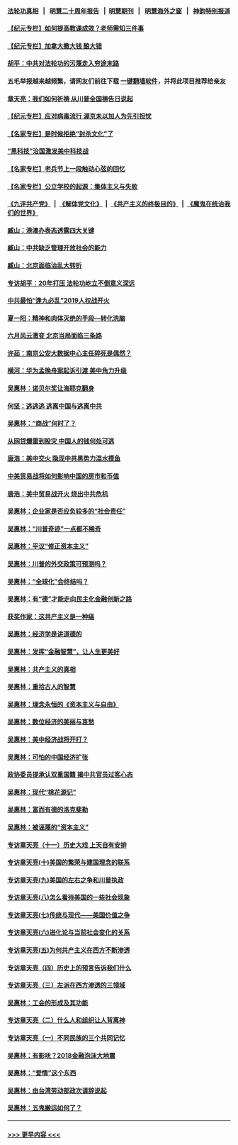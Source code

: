 #### [法轮功真相](https://github.com/gfw-breaker/truth/blob/master/README.md?t=0) &nbsp;&nbsp;|&nbsp;&nbsp; [明慧二十周年报告](https://github.com/gfw-breaker/mh-reports/blob/master/README.md?t=0) &nbsp;&nbsp;|&nbsp;&nbsp;[明慧期刊](https://github.com/gfw-breaker/mh-qikan) &nbsp;&nbsp;|&nbsp;&nbsp; [明慧海外之窗](https://github.com/gfw-breaker/mh-news/blob/master/README.md?t=0) &nbsp;&nbsp;|&nbsp;&nbsp; [神韵特别报道](https://github.com/gfw-breaker/mh-news/blob/master/shenyun.md?t=0)
#### [【纪元专栏】如何提高教课成效？老师需知三件事](../pages/nsc423/n12417848.md?t=06230551) 
#### [【纪元专栏】加拿大撒大钱 酿大错](../pages/nsc423/n12406564.md?t=06230551) 
#### [胡平：中共对法轮功的污蔑走入穷途末路](../pages/nsc423/n12266737.md?t=06230551) 
#### 五毛举报越来越频繁，请网友们前往下载 [一键翻墙软件](https://github.com/gfw-breaker/ssr-accounts)，并将此项目推荐给亲友
#### [章天亮：我们如何祈祷 从川普全国祷告日说起](../pages/nsc423/n11944627.md?t=06230551) 
#### [【纪元专栏】应对病毒流行 渥京未以加人为先引担忧](../pages/nsc423/n11875714.md?t=06230551) 
#### [【名家专栏】是时候拒绝“封杀文化”了](../pages/nsc423/n11814093.md?t=06230551) 
#### [“黑科技”治国激发美中科技战](../pages/nsc423/n11638056.md?t=06230551) 
#### [【名家专栏】老兵节上一段触动心弦的回忆](../pages/nsc423/n11646016.md?t=06230551) 
#### [【名家专栏】公立学校的起源：集体主义与失败](../pages/nsc423/n11601833.md?t=06230551) 
#### [《九评共产党》](https://github.com/begood0513/9ping.md/blob/master/README.md) &nbsp;|&nbsp; [《解体党文化》](../../../../jtdwh.md/blob/master/README.md)  &nbsp;|&nbsp; [《共产主义的终极目的》](../../../../gczydzjmd.md/blob/master/README.md) &nbsp;|&nbsp; [《魔鬼在统治我们的世界》](../../../../mgztzwmdsj.md/blob/master/README.md) 
#### [臧山：港澳办表态透露四大关键](../pages/nsc423/n11421628.md?t=06230551) 
#### [臧山：中共缺乏管理开放社会的能力](../pages/nsc423/n11407457.md?t=06230551) 
#### [臧山：北京面临治乱大转折](../pages/nsc423/n11406895.md?t=06230551) 
#### [专访胡平：20年打压 法轮功屹立不倒意义深远](../pages/nsc423/n11398800.md?t=06230551) 
#### [中共最怕“逢九必乱”2019人权战开火](../pages/nsc423/n11385248.md?t=06230551) 
#### [夏一阳：精神和肉体灭绝的手段—转化洗脑](../pages/nsc423/n11368250.md?t=06230551) 
#### [六月风云激变 北京当局面临三条路](../pages/nsc423/n11313668.md?t=06230551) 
#### [许茹：南京公安大数据中心主任猝死是偶然？](../pages/nsc423/n11064744.md?t=06230551) 
#### [横河：华为孟晚舟案起诉引渡 美中角力升级](../pages/nsc423/n11027230.md?t=06230551) 
#### [吴惠林：诺贝尔奖让海耶克翻身](../pages/nsc423/n10890049.md?t=06230551) 
#### [何坚：逃逃逃 逃离中国与逃离中共](../pages/nsc423/n10592891.md?t=06230551) 
#### [吴惠林：“商战”何时了？](../pages/nsc423/n10573558.md?t=06230551) 
#### [从网贷爆雷到股灾 中国人的钱何处可逃](../pages/nsc423/n10572800.md?t=06230551) 
#### [唐浩：美中交火 隐现中共黑势力混水摸鱼](../pages/nsc423/n10544040.md?t=06230551) 
#### [中美贸易战将如何影响中国的房市和币值](../pages/nsc423/n10543697.md?t=06230551) 
#### [唐浩：美中贸易战开火 烧出中共危机](../pages/nsc423/n10540126.md?t=06230551) 
#### [吴惠林：企业家是否应负较多的“社会责任”](../pages/nsc423/n10535022.md?t=06230551) 
#### [吴惠林：“川普奇迹”一点都不稀奇](../pages/nsc423/n10512808.md?t=06230551) 
#### [吴惠林：平议“修正资本主义”](../pages/nsc423/n10495724.md?t=06230551) 
#### [吴惠林：川普的外交政策可预测吗？](../pages/nsc423/n10462387.md?t=06230551) 
#### [吴惠林：“全球化”会终结吗？](../pages/nsc423/n10452838.md?t=06230551) 
#### [吴惠林：有“德”才能走向民主化金融创新之路](../pages/nsc423/n10432292.md?t=06230551) 
#### [获奖作家：这共产主义是一种癌](../pages/nsc423/n10431541.md?t=06230551) 
#### [吴惠林：经济学是讲道德的](../pages/nsc423/n10398014.md?t=06230551) 
#### [吴惠林：发挥“金融智慧”，让人生更美好](../pages/nsc423/n10375019.md?t=06230551) 
#### [吴惠林：共产主义的真相](../pages/nsc423/n10351394.md?t=06230551) 
#### [吴惠林：重拾古人的智慧](../pages/nsc423/n10337691.md?t=06230551) 
#### [吴惠林：理念永恒的《资本主义与自由》](../pages/nsc423/n10316274.md?t=06230551) 
#### [吴惠林：数位经济的美丽与哀愁](../pages/nsc423/n10292946.md?t=06230551) 
#### [吴惠林：美中经济战将开打？](../pages/nsc423/n10258825.md?t=06230551) 
#### [吴惠林：可怕的中国经济扩张](../pages/nsc423/n10219147.md?t=06230551) 
#### [政协委员提承认双重国籍 揭中共官员过客心态](../pages/nsc423/n10208809.md?t=06230551) 
#### [吴惠林：现代“桃花源记”](../pages/nsc423/n10185234.md?t=06230551) 
#### [吴惠林：富而有德的洛克斐勒](../pages/nsc423/n10142264.md?t=06230551) 
#### [吴惠林：被诬蔑的“资本主义”](../pages/nsc423/n10124816.md?t=06230551) 
#### [专访章天亮（十一）历史大戏 上天自有安排](../pages/nsc423/n10094905.md?t=06230551) 
#### [专访章天亮(十)美国的繁荣与建国理念的联系](../pages/nsc423/n10094899.md?t=06230551) 
#### [专访章天亮(九)美国的左右之争和川普执政](../pages/nsc423/n10094889.md?t=06230551) 
#### [专访章天亮(八)怎么看待美国的一些社会现象](../pages/nsc423/n10094857.md?t=06230551) 
#### [专访章天亮(七)传统与现代——美国价值之争](../pages/nsc423/n10093140.md?t=06230551) 
#### [专访章天亮(六)进化论与当前社会变化的关系](../pages/nsc423/n10092036.md?t=06230551) 
#### [专访章天亮(五)为何共产主义在西方不断渗透](../pages/nsc423/n10083620.md?t=06230551) 
#### [专访章天亮（四）历史上的预言告诉我们什么](../pages/nsc423/n10083606.md?t=06230551) 
#### [专访章天亮（三）左派在西方渗透的三领域](../pages/nsc423/n10081115.md?t=06230551) 
#### [吴惠林：工会的形成及其功能](../pages/nsc423/n10080633.md?t=06230551) 
#### [专访章天亮（二）什么人和组织让人背离神](../pages/nsc423/n10076637.md?t=06230551) 
#### [专访章天亮（一）不同民族的三个共同记忆](../pages/nsc423/n10074188.md?t=06230551) 
#### [吴惠林：有影呒？2018金融泡沫大地震](../pages/nsc423/n10040534.md?t=06230551) 
#### [吴惠林：“爱情”这个东西](../pages/nsc423/n10019423.md?t=06230551) 
#### [吴惠林：由台湾劳动部政次请辞说起](../pages/nsc423/n9979679.md?t=06230551) 
#### [吴惠林：五鬼搬运如何了？](../pages/nsc423/n9925338.md?t=06230551) 

----
#### [ >>> 更早内容 <<< ](../indexes/nsc423-earlier.md)
